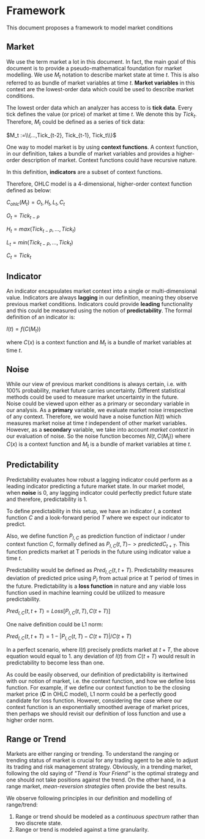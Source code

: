 # Framework
This document proposes a framework to model market conditions 
## Market 
We use the term market a lot in this document. In fact, the main goal of this document is to provide a pseudo-mathematical foundation for market modelling. 
We use $M_t$ notation to describe market state at time $t$. This is also referred to as bundle of market variables at time $t$. **Market variables** in this context are the lowest-order data which could be used to describe market conditions.

The lowest order data which an analyzer has access to is **tick data**. Every tick defines the value (or price) of market at time $t$. We denote this by $Tick_t$. Therefore, $M_t$ could be defined as a series of tick data:

$M_t :=\\{...,Tick_{t-2}, Tick_{t-1}, Tick_t\\}$

One way to model market is by using **context functions**. A context function, in our definition, takes a bundle of market variables and provides a higher-order description of market. Context functions could have recursive nature. 

In this definition, **indicators** are a subset of context functions.

Therefore, OHLC model is a 4-dimensional, higher-order context function defined as below:

$C_{ohlc}(M_t) = O_t, H_t, L_t, C_t$

$O_t = Tick_{t-P}$

$H_t = max(Tick_{t-P},...,Tick_t)$

$L_t = min(Tick_{t-P},...,Tick_t)$

$C_t = Tick_{t}$
 
## Indicator
An indicator encapsulates market context into a single or multi-dimensional value. 
Indicators are always **lagging** in our definition, meaning they observe previous market conditions. 
Indicators could provide **leading** functionality and this could be measured using the notion of **predictability**.
The formal definition of an indicator is:

$I(t) = f(C(M_t))$

where $C(x)$ is a context function and $M_t$ is a bundle of market variables at time $t$.
## Noise
While our view of previous market conditions is always certain, i.e. with 100% probability, market future carries uncertainty. Different statistical methods could be used to measure market uncertainty in the future.   
Noise could be viewed upon either as a primary or secondary variable in our analysis. 
As a **primary** variable, we evaluate market noise irrespective of any context. Therefore, we would have a noise function $N(t)$ which measures market noise at time $t$ independent of other market variables.
However, as a **secondary** variable, we take into account *market context* in our evaluation of noise. So the noise function becomes $N(t, C(M_t))$ where $C(x)$ is a context function and $M_t$ is a bundle of market variables at time $t$.
## Predictability 
Predictability evaluates how robust a lagging indicator could perform as a leading indicator predicting a future market state. In our market model, when **noise** is 0, any lagging indicator could perfectly predict future state and therefore, predictability is 1. 

To define predictability in this setup, we have an indicator $I$, a context function $C$ and a look-forward period $T$ where we expect our indicator to predict. 

Also, we define function $P_{I,C}$ as prediction function of indictaor $I$ under context function $C$, formally defined as $P_{I,C}(t, T) -> predictedC_{t+T}$. This function predicts market at T periods in the future using indicator value a time $t$. 

Predictability would be defined as $Pred_{I,C}(t, t+T)$. Predictability measures deviation of predicted price using $P_I$ from actual price at T period of times in the future. Predictability is a **loss function** in nature and any viable loss function used in machine learning could be utilized to measure predictability.

$Pred_{I,C}(t, t+T) = Loss[P_{I,C}(t, T), C(t+T)]$

One naive definition could be L1 norm:

$Pred_{I,C}(t, t+T) = 1 - |P_{I,C}(t, T) - C(t+T)| / C(t+T)$

In a perfect scenario, where $I(t)$ precisely predicts market at $t+T$, the above equation would equal to 1. any deviation of $I(t)$ from $C(t+T)$ would result in predictability to become less than one.

As could be easily observed, our definition of predictability is itertwined with our notion of market, i.e. the context function, and how we define loss function. For example, if we define our context function to be the closing market price (**C** in OHLC model), L1 norm could be a perfectly good candidate for loss function. However, considering the case where our context function is an exponentially smoothed average of market prices, then perhaps we should revisit our definition of loss function and use a higher order norm.
    
## Range or Trend
Markets are either ranging or trending. To understand the ranging or trending status of market is crucial for any trading agent to be able to adjust its trading and risk management strategy. Obviously, in a trending market, following the old saying of *"Trend is Your Friend"* is the optimal strategy and one should not take positions against the trend. On the other hand, in a range market, *mean-reversion strategies* often provide the best results. 

We observe following principles in our definition and modelling of range/trend:

 1. Range or trend should be modeled as a *continuous spectrum* rather than two discrete state.
 2. Range or trend is modeled against a time granularity.

